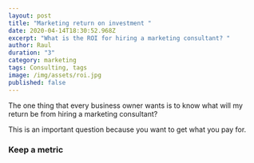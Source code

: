 ```yaml
---
layout: post
title: "Marketing return on investment "
date: 2020-04-14T18:30:52.968Z
excerpt: "What is the ROI for hiring a marketing consultant? "
author: Raul
duration: "3"
category: marketing
tags: Consulting, tags
image: /img/assets/roi.jpg
published: false
---
```


The one thing that every business owner wants is to know what will my return be from hiring a marketing consultant?

This is an important question because you want to get what you pay for.

### Keep a metric
